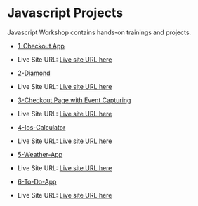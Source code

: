 # Javascript Projects

Javascript Workshop contains hands-on trainings and projects.

- [1-Checkout App](./1-Checkout_page/README.md)

- Live Site URL: [Live site URL here](https://alpsabre.github.io/Front-End-Projects/JS/1-Checkout_page/)

- [2-Diamond](./2-Diamond/README.md)

- Live Site URL: [Live site URL here](https://alpsabre.github.io/Front-End-Projects/JS/2-Diamond/)

- [3-Checkout Page with Event Capturing](./3-Checkout_page_with_event_capturing/README.md)

- Live Site URL: [Live site URL here](https://alpsabre.github.io/Front-End-Projects/JS/3-Checkout_page_with_event_capturing/)

- [4-Ios-Calculator](./4-Ios-Calculator/README.md)

- Live Site URL: [Live site URL here](https://alpsabre.github.io/Front-End-Projects/JS/4-Ios-Calculator/)

- [5-Weather-App](./5-Weather-App/README.md)

- Live Site URL: [Live site URL here](https://weatherapp2535.netlify.app/)

- [6-To-Do-App](./6-To-Do-App/README.md)

- Live Site URL: [Live site URL here]()



